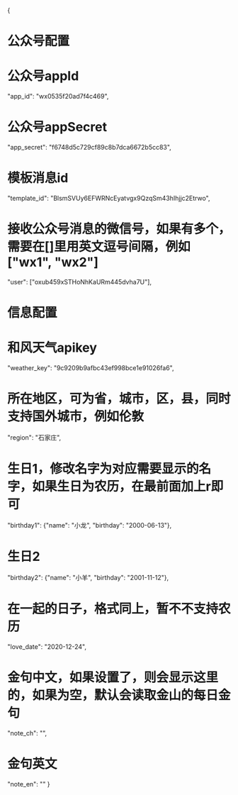 {
# 公众号配置
# 公众号appId
"app_id": "wx0535f20ad7f4c469",
# 公众号appSecret
"app_secret": "f6748d5c729cf89c8b7dca6672b5cc83",
# 模板消息id
"template_id": "BlsmSVUy6EFWRNcEyatvgx9QzqSm43hIhjjc2Etrwo",
# 接收公众号消息的微信号，如果有多个，需要在[]里用英文逗号间隔，例如["wx1", "wx2"]
"user": ["oxub459xSTHoNhKaURm445dvha7U"],
 
# 信息配置
# 和风天气apikey
"weather_key": "9c9209b9afbc43ef998bce1e91026fa6",
# 所在地区，可为省，城市，区，县，同时支持国外城市，例如伦敦
"region": "石家庄",
# 生日1，修改名字为对应需要显示的名字，如果生日为农历，在最前面加上r即可
"birthday1": {"name": "小龙", "birthday": "2000-06-13"},
# 生日2
"birthday2": {"name": "小羊", "birthday": "2001-11-12"},
# 在一起的日子，格式同上，暂不不支持农历
"love_date": "2020-12-24",
# 金句中文，如果设置了，则会显示这里的，如果为空，默认会读取金山的每日金句
"note_ch": "",
# 金句英文
"note_en": ""
}
